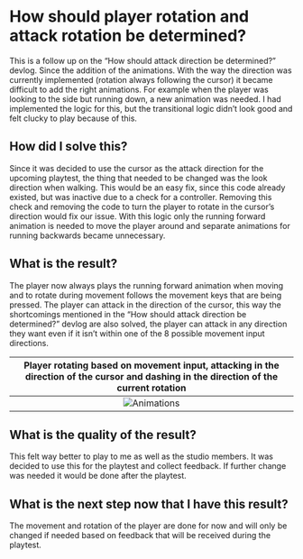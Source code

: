 #   How should player rotation and attack rotation be determined?
This is a follow up on the “How should attack direction be determined?” devlog. Since the addition of the animations. With the way the direction was currently implemented (rotation always following the cursor) it became difficult to add the right animations. For example when the player was looking to the side but running down, a new animation was needed. I had implemented the logic for this, but the transitional logic didn’t look good and felt clucky to play because of this.

## How did I solve this?
Since it was decided to use the cursor as the attack direction for the upcoming playtest, the thing that needed to be changed was the look direction when walking. This would be an easy fix, since this code already existed, but was inactive due to a check for a controller. Removing this check and removing the code to turn the player to rotate in the cursor’s direction would fix our issue. With this logic only the running forward animation is needed to move the player around and separate animations for running backwards became unnecessary. 

## What is the result?
The player now always plays the running forward animation when moving and to rotate during movement follows the movement keys that are being pressed. The player can attack in the direction of the cursor, this way the shortcomings mentioned in the “How should attack direction be determined?” devlog are also solved, the player can attack in any direction they want even if it isn’t within one of the 8 possible movement input directions.

|Player rotating based on movement input, attacking in the direction of the cursor and dashing in the direction of the current rotation|
|:------------------------------------------------------------------------------------------------------------------------------------:|
|![Animations](https://github.com/Timsel1/S6-Portfolio/assets/90602424/1f92cf65-b5d3-4e42-b8d5-19b9c3939d44)|

## What is the quality of the result?
This felt way better to play to me as well as the studio members. It was decided to use this for the playtest and collect feedback. If further change was needed it would be done after the playtest.

## What is the next step now that I have this result?
The movement and rotation of the player are done for now and will only be changed if needed based on feedback that will be received during the playtest. 
